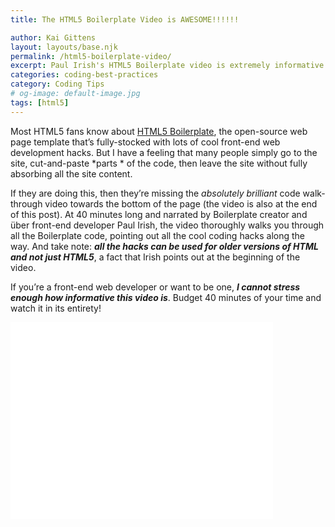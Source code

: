 ```yaml
---
title: The HTML5 Boilerplate Video is AWESOME!!!!!!

author: Kai Gittens
layout: layouts/base.njk
permalink: /html5-boilerplate-video/
excerpt: Paul Irish's HTML5 Boilerplate video is extremely informative as it demonstrates many great CSS and JavaScript hacks and best practices
categories: coding-best-practices
category: Coding Tips
# og-image: default-image.jpg
tags: [html5]
---
```

Most HTML5 fans know about [HTML5 Boilerplate][1], the open-source web page template that’s fully-stocked with lots of cool front-end web development hacks. But I have a feeling that many people simply go to the site, cut-and-paste *parts * of the code, then leave the site without fully absorbing all the site content.

 [1]: http://html5boilerplate.com/

If they are doing this, then they’re missing the *absolutely brilliant* code walk-through video towards the bottom of the page (the video is also at the end of this post). At 40 minutes long and narrated by Boilerplate creator and über front-end developer Paul Irish, the video thoroughly walks you through all the Boilerplate code, pointing out all the cool coding hacks along the way. And take note: ***all the hacks can be used for older versions of HTML and not just HTML5***, a fact that Irish points out at the beginning of the video.

If you’re a front-end web developer or want to be one, ***I cannot stress enough how informative this video is***. Budget 40 minutes of your time and watch it in its entirety!

<iframe width="420" height="315" src="//www.youtube.com/embed/oDlsOyPKUTM" frameborder="0" allowfullscreen></iframe>